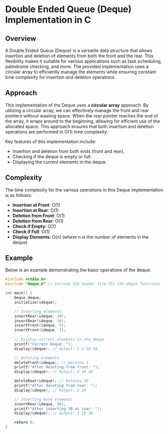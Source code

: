 # Double Ended Queue (Deque) Implementation in C

## Overview

A Double Ended Queue (Deque) is a versatile data structure that allows insertion and deletion of elements from both the front and the rear. This flexibility makes it suitable for various applications such as task scheduling, palindrome checking, and more. The provided implementation uses a circular array to efficiently manage the elements while ensuring constant time complexity for insertion and deletion operations.

## Approach

This implementation of the Deque uses a **circular array** approach. By utilizing a circular array, we can effectively manage the front and rear pointers without wasting space. When the rear pointer reaches the end of the array, it wraps around to the beginning, allowing for efficient use of the allocated space. This approach ensures that both insertion and deletion operations are performed in O(1) time complexity.

Key features of this implementation include:
- Insertion and deletion from both ends (front and rear).
- Checking if the deque is empty or full.
- Displaying the current elements in the deque.

## Complexity

The time complexity for the various operations in this Deque implementation is as follows:

- **Insertion at Front**: O(1)
- **Insertion at Rear**: O(1)
- **Deletion from Front**: O(1)
- **Deletion from Rear**: O(1)
- **Check if Empty**: O(1)
- **Check if Full**: O(1)
- **Display Elements**: O(n) (where n is the number of elements in the deque)

## Example

Below is an example demonstrating the basic operations of the deque:

```c
#include <stdio.h>
#include "deque.h" // Include the header file for the deque functions

int main() {
    Deque deque;
    initialize(&deque);

    // Inserting elements
    insertRear(&deque, 10);
    insertRear(&deque, 20);
    insertFront(&deque, 5);
    insertFront(&deque, 1);
    
    // Display current elements in the deque
    printf("Current Deque: ");
    display(&deque); // Output: 1 5 10 20

    // Deleting elements
    deleteFront(&deque); // Deletes 1
    printf("After deleting from front: ");
    display(&deque); // Output: 5 10 20

    deleteRear(&deque); // Deletes 20
    printf("After deleting from rear: ");
    display(&deque); // Output: 5 10

    // Inserting more elements
    insertRear(&deque, 30);
    printf("After inserting 30 at rear: ");
    display(&deque); // Output: 5 10 30

    return 0;
}